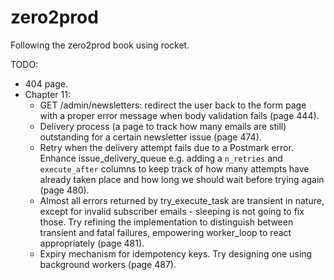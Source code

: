 # zero2prod

Following the zero2prod book using rocket.

TODO:
- 404 page.
- Chapter 11:
  - GET /admin/newsletters: redirect the user back to the form page with a proper error message when body
    validation fails (page 444).
  - Delivery process (a page to track how many emails are still) outstanding for a certain newsletter
    issue (page 474).
  - Retry when the delivery attempt fails due to a Postmark error. Enhance issue_delivery_queue e.g. adding
    a `n_retries` and `execute_after` columns to keep track of how many attempts have already taken place
    and how long we should wait before trying again (page 480).
  - Almost all errors returned by try_execute_task are transient in nature, except for invalid subscriber
    emails - sleeping is not going to fix those. Try refining the implementation to distinguish between
    transient and fatal failures, empowering worker_loop to react appropriately (page 481).
  - Expiry mechanism for idempotency keys. Try designing one using background workers (page 487).

